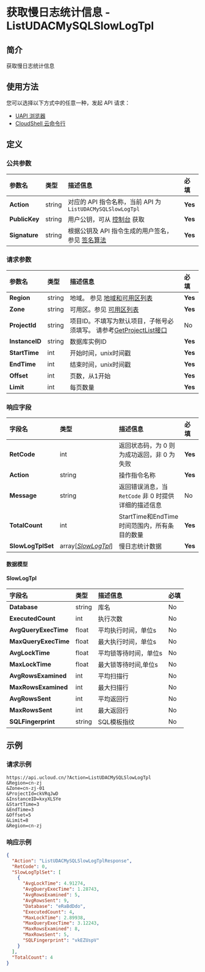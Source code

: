 # 获取慢日志统计信息 - ListUDACMySQLSlowLogTpl

## 简介

获取慢日志统计信息






## 使用方法

您可以选择以下方式中的任意一种，发起 API 请求：
- [UAPI 浏览器](https://console.ucloud.cn/uapi/detail?id=ListUDACMySQLSlowLogTpl)
- [CloudShell 云命令行](https://shell.ucloud.cn/)


## 定义

### 公共参数

| 参数名 | 类型 | 描述信息 | 必填 |
|:---|:---|:---|:---|
| **Action**     | string  | 对应的 API 指令名称，当前 API 为 `ListUDACMySQLSlowLogTpl`                        | **Yes** |
| **PublicKey**  | string  | 用户公钥，可从 [控制台](https://console.ucloud.cn/uapi/apikey) 获取                                             | **Yes** |
| **Signature**  | string  | 根据公钥及 API 指令生成的用户签名，参见 [签名算法](api/summary/signature.md)  | **Yes** |

### 请求参数

| 参数名 | 类型 | 描述信息 | 必填 |
|:---|:---|:---|:---|
| **Region** | string | 地域。 参见 [地域和可用区列表](https://docs.ucloud.cn/api/summary/regionlist) |**Yes**|
| **Zone** | string | 可用区。参见 [可用区列表](https://docs.ucloud.cn/api/summary/regionlist) |**Yes**|
| **ProjectId** | string | 项目ID。不填写为默认项目，子帐号必须填写。 请参考[GetProjectList接口](https://docs.ucloud.cn/api/summary/get_project_list) |No|
| **InstanceID** | string | 数据库实例ID |**Yes**|
| **StartTime** | int | 开始时间，unix时间戳 |**Yes**|
| **EndTime** | int | 结束时间，unix时间戳 |**Yes**|
| **Offset** | int | 页数，从1开始 |**Yes**|
| **Limit** | int | 每页数量 |**Yes**|

### 响应字段

| 字段名 | 类型 | 描述信息 | 必填 |
|:---|:---|:---|:---|
| **RetCode** | int | 返回状态码，为 0 则为成功返回，非 0 为失败 |**Yes**|
| **Action** | string | 操作指令名称 |**Yes**|
| **Message** | string | 返回错误消息，当 `RetCode` 非 0 时提供详细的描述信息 |No|
| **TotalCount** | int | StartTime和EndTime时间范围内，所有条目的数量 |**Yes**|
| **SlowLogTplSet** | array[[*SlowLogTpl*](#SlowLogTpl)] | 慢日志统计数据 |**Yes**|

#### 数据模型


#### SlowLogTpl

| 字段名 | 类型 | 描述信息 | 必填 |
|:---|:---|:---|:---|
| **Database** | string | 库名 |No|
| **ExecutedCount** | int | 执行次数 |No|
| **AvgQueryExecTime** | float | 平均执行时间，单位s |No|
| **MaxQueryExecTime** | float | 最大执行时间，单位s |No|
| **AvgLockTime** | float | 平均锁等待时间，单位s |No|
| **MaxLockTime** | float | 最大锁等待时间,单位s |No|
| **AvgRowsExamined** | int | 平均扫描行 |No|
| **MaxRowsExamined** | int | 最大扫描行 |No|
| **AvgRowsSent** | int | 平均返回行 |No|
| **MaxRowsSent** | int | 最大返回行 |No|
| **SQLFingerprint** | string | SQL模板指纹 |No|

## 示例

### 请求示例
    
```
https://api.ucloud.cn/?Action=ListUDACMySQLSlowLogTpl
&Region=cn-zj
&Zone=cn-zj-01
&ProjectId=ckVRqJwD
&InstanceID=kxyXLSYe
&StartTime=3
&EndTime=3
&Offset=5
&Limit=8
&Region=cn-zj
```

### 响应示例
    
```json
{
  "Action": "ListUDACMySQLSlowLogTplResponse",
  "RetCode": 0,
  "SlowLogTplSet": [
    {
      "AvgLockTime": 4.91274,
      "AvgQueryExecTime": 1.28743,
      "AvgRowsExamined": 5,
      "AvgRowsSent": 9,
      "Database": "eRaBdDdo",
      "ExecutedCount": 4,
      "MaxLockTime": 2.89938,
      "MaxQueryExecTime": 3.12243,
      "MaxRowsExamined": 8,
      "MaxRowsSent": 5,
      "SQLFingerprint": "vkEZUspV"
    }
  ],
  "TotalCount": 4
}
```





